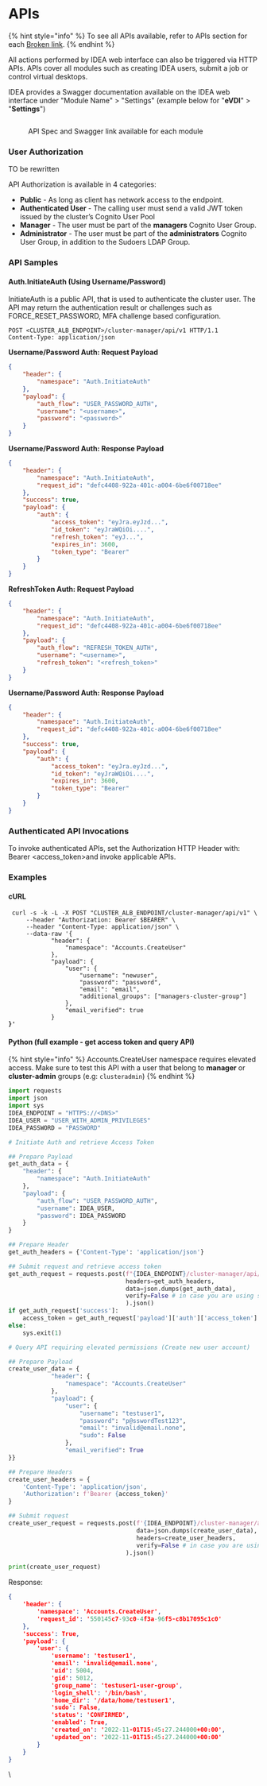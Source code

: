 # APIs

{% hint style="info" %}
To see all APIs available, refer to APIs section for each [Broken link](broken-reference "mention").&#x20;
{% endhint %}

All actions performed by IDEA web interface can also be triggered  via HTTP APIs. APIs cover all modules such as creating IDEA users, submit a job or control virtual desktops.

IDEA provides a Swagger documentation available on the IDEA web interface under "Module Name" > "Settings" (example below for "**eVDI**" > "**Settings**")

<figure><img src="../../.gitbook/assets/Screen Shot 2022-11-01 at 2.01.52 PM.png" alt=""><figcaption><p>API Spec and Swagger link available for each module</p></figcaption></figure>

### User Authorization <a href="#apiinterfaceguide-userauthorization" id="apiinterfaceguide-userauthorization"></a>

TO be rewritten

API Authorization is available in 4 categories:

* **Public** - As long as client has network access to the endpoint.
* **Authenticated User** - The calling user must send a valid JWT token issued by the cluster’s Cognito User Pool
* **Manager** - The user must be part of the **managers** Cognito User Group.
* **Administrator** - The user must be part of the **administrators** Cognito User Group, in addition to the Sudoers LDAP Group.

### API Samples <a href="#apiinterfaceguide-apisamples" id="apiinterfaceguide-apisamples"></a>

#### Auth.InitiateAuth (Using Username/Password) <a href="#apiinterfaceguide-auth.initiateauth-usingusername-password" id="apiinterfaceguide-auth.initiateauth-usingusername-password"></a>

InitiateAuth is a public API, that is used to authenticate the cluster user. The API may return the authentication result or challenges such as FORCE\_RESET\_PASSWORD, MFA challenge based configuration.

```http
POST <CLUSTER_ALB_ENDPOINT>/cluster-manager/api/v1 HTTP/1.1
Content-Type: application/json
```

**Username/Password Auth: Request Payload**

```json
{
    "header": {
        "namespace": "Auth.InitiateAuth"
    },
    "payload": {
        "auth_flow": "USER_PASSWORD_AUTH",
        "username": "<username>",
        "password": "<password>"
    }
}
```

**Username/Password Auth: Response Payload**

```json
{
    "header": {
        "namespace": "Auth.InitiateAuth",
        "request_id": "defc4408-922a-401c-a004-6be6f00718ee"
    },
    "success": true,
    "payload": {
        "auth": {
            "access_token": "eyJra.eyJzd...",
            "id_token": "eyJraWQiOi....",
            "refresh_token": "eyJ...",
            "expires_in": 3600,
            "token_type": "Bearer"
        }
    }
}
```

**RefreshToken Auth: Request Payload**

```json
{
    "header": {
        "namespace": "Auth.InitiateAuth",
        "request_id": "defc4408-922a-401c-a004-6be6f00718ee"
    },
    "payload": {
        "auth_flow": "REFRESH_TOKEN_AUTH",
        "username": "<username>",
        "refresh_token": "<refresh_token>"
    }
}
```

**Username/Password Auth: Response Payload**

```json
{
    "header": {
        "namespace": "Auth.InitiateAuth",
        "request_id": "defc4408-922a-401c-a004-6be6f00718ee"
    },
    "success": true,
    "payload": {
        "auth": {
            "access_token": "eyJra.eyJzd...",
            "id_token": "eyJraWQiOi....",
            "expires_in": 3600,
            "token_type": "Bearer"
        }
    }
}
```

### Authenticated API Invocations <a href="#apiinterfaceguide-authenticatedapiinvocations" id="apiinterfaceguide-authenticatedapiinvocations"></a>

To invoke authenticated APIs, set the Authorization HTTP Header with: Bearer \<access\_token>and invoke applicable APIs.

### **Examples**

#### **cURL**

<pre class="language-markup"><code class="lang-markup"> curl -s -k -L -X POST "CLUSTER_ALB_ENDPOINT/cluster-manager/api/v1" \
     --header "Authorization: Bearer $BEARER" \
     --header "Content-Type: application/json" \
     --data-raw '{
            "header": {
                "namespace": "Accounts.CreateUser"
            },
            "payload": {
                "user": {
                    "username": "newuser",
                    "password": "password",
                    "email": "email",
                    "additional_groups": ["managers-cluster-group"]
                },
                "email_verified": true
            }
<strong>}'
</strong></code></pre>

#### Python (full example - get access token and query API)

{% hint style="info" %}
Accounts.CreateUser namespace requires elevated access. Make sure to test this API with a user that belong to **manager** or **cluster-admin** groups (e.g: `clusteradmin`)
{% endhint %}

```python
import requests
import json
import sys
IDEA_ENDPOINT = "HTTPS://<DNS>"
IDEA_USER = "USER_WITH_ADMIN_PRIVILEGES"
IDEA_PASSWORD = "PASSWORD"

# Initiate Auth and retrieve Access Token

## Prepare Payload
get_auth_data = {
    "header": {
        "namespace": "Auth.InitiateAuth"
    },
    "payload": {
        "auth_flow": "USER_PASSWORD_AUTH",
        "username": IDEA_USER,
        "password": IDEA_PASSWORD
    }
}

## Prepare Header
get_auth_headers = {'Content-Type': 'application/json'}

## Submit request and retrieve access token 
get_auth_request = requests.post(f"{IDEA_ENDPOINT}/cluster-manager/api/v1",
                                 headers=get_auth_headers,
                                 data=json.dumps(get_auth_data),
                                 verify=False # in case you are using self-signed cert
                                 ).json()
if get_auth_request['success']:
    access_token = get_auth_request['payload']['auth']['access_token']
else:
    sys.exit(1)

# Query API requiring elevated permissions (Create new user account)

## Prepare Payload
create_user_data = {
            "header": {
                "namespace": "Accounts.CreateUser"
            },
            "payload": {
                "user": {
                    "username": "testuser1",
                    "password": "p@sswordTest123",
                    "email": "invalid@email.none",
                    "sudo": False
                },
                "email_verified": True
}}

## Prepare Headers
create_user_headers = {
    'Content-Type': 'application/json',
    'Authorization': f'Bearer {access_token}'
}

## Submit request
create_user_request = requests.post(f'{IDEA_ENDPOINT}/cluster-manager/api/v1',
                                    data=json.dumps(create_user_data),
                                    headers=create_user_headers,
                                    verify=False # in case you are using self-signed cert
                                 ).json()

print(create_user_request)

```

Response:

```json
{
	'header': {
		'namespace': 'Accounts.CreateUser',
		'request_id': '550145c7-93c0-4f3a-96f5-c8b17095c1c0'
	},
	'success': True,
	'payload': {
		'user': {
			'username': 'testuser1',
			'email': 'invalid@email.none',
			'uid': 5004,
			'gid': 5012,
			'group_name': 'testuser1-user-group',
			'login_shell': '/bin/bash',
			'home_dir': '/data/home/testuser1',
			'sudo': False,
			'status': 'CONFIRMED',
			'enabled': True,
			'created_on': '2022-11-01T15:45:27.244000+00:00',
			'updated_on': '2022-11-01T15:45:27.244000+00:00'
		}
	}
}
```

\
